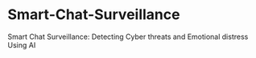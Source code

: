 # Smart-Chat-Surveillance
Smart Chat Surveillance: Detecting Cyber  threats and Emotional distress Using AI
